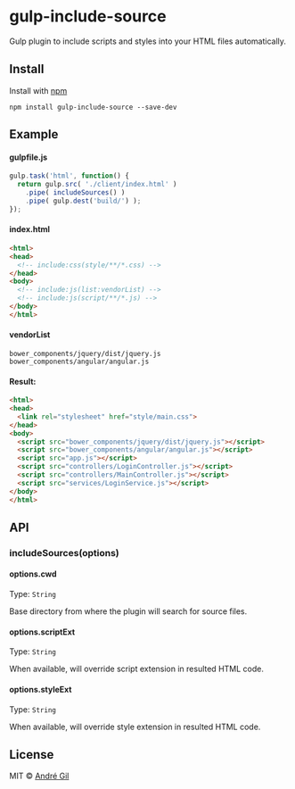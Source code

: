 # gulp-include-source

Gulp plugin to include scripts and styles into your HTML files automatically.



## Install

Install with [npm](https://npmjs.org/package/gulp-ngmin)

```
npm install gulp-include-source --save-dev
```



## Example

#### gulpfile.js

```js
gulp.task('html', function() {
  return gulp.src( './client/index.html' )
    .pipe( includeSources() )
    .pipe( gulp.dest('build/') );
});
```

#### index.html

```html
<html>
<head>
  <!-- include:css(style/**/*.css) -->
</head>
<body>
  <!-- include:js(list:vendorList) -->
  <!-- include:js(script/**/*.js) -->
</body>
</html>
```

#### vendorList

```
bower_components/jquery/dist/jquery.js
bower_components/angular/angular.js
```

#### Result:

```html
<html>
<head>
  <link rel="stylesheet" href="style/main.css">
</head>
<body>
  <script src="bower_components/jquery/dist/jquery.js"></script>
  <script src="bower_components/angular/angular.js"></script>
  <script src="app.js"></script>
  <script src="controllers/LoginController.js"></script>
  <script src="controllers/MainController.js"></script>
  <script src="services/LoginService.js"></script>
</body>
</html>
```



## API

### includeSources(options)

#### options.cwd

Type: `String`

Base directory from where the plugin will search for source files.

#### options.scriptExt

Type: `String`

When available, will override script extension in resulted HTML code.

#### options.styleExt

Type: `String`

When available, will override style extension in resulted HTML code.



## License

MIT © [André Gil](http://somepixels.net)
